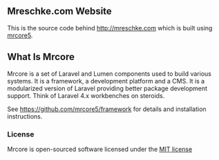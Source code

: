 ## Mreschke.com Website

This is the source code behind http://mreschke.com which is built using [mrcore5](https://github.com/mrcore5/framework).

## What Is Mrcore

Mrcore is a set of Laravel and Lumen components used to build various systems.
It is a framework, a development platform and a CMS.  It is a modularized version of Laravel
providing better package development support.  Think of Laravel 4.x workbenches on steroids.

See https://github.com/mrcore5/framework for details and installation instructions.

### License

Mrcore is open-sourced software licensed under the [MIT license](http://mreschke.com/license/mit)
